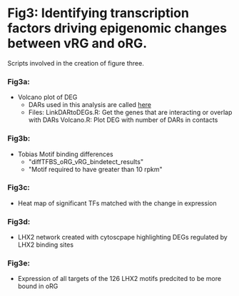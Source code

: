 # Fig3:  Identifying transcription factors driving epigenomic changes between vRG and oRG.
Scripts involved in the creation of figure three.

### Fig3a: 
- Volcano plot of DEG
    - DARs used in this analysis are called [here](/loc/DAR)
    - Files:
        LinkDARtoDEGs.R: Get the genes that are interacting or overlap with DARs
        Volcano.R: Plot DEG with number of DARs in contacts
### Fig3b:
- Tobias Motif binding differences
    - "diffTFBS_oRG_vRG_bindetect_results"
    - "Motif required to have greater than 10 rpkm"
### Fig3c:
- Heat map of significant TFs matched with the change in expression
### Fig3d:
- LHX2 network created with cytoscpape highlighting DEGs regulated by LHX2 binding sites
### Fig3e:
- Expression of all targets of the 126 LHX2 motifs predcited to be more bound in oRG
